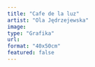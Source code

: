 ```yaml
---
title: "Cafe de la luz"
artist: "Ola Jędrzejewska"
image:
type: "Grafika"
url:
format: "40x50cm"
featured: false
---
```

